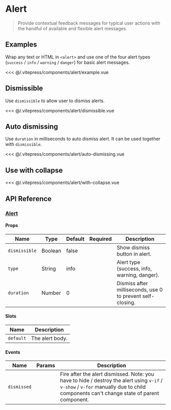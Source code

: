 # Alert

> Provide contextual feedback messages for typical user actions with the handful of available and flexible alert messages.

## Examples

Wrap any text or HTML in `<alert>` and use one of the four alert types (`success` / `info` / `warning` / `danger`) for basic alert messages.

<alert-example/>

<<< @/.vitepress/components/alert/example.vue

## Dismissible

Use `dismissible` to allow user to dismiss alerts.

<alert-dismissible/>

<<< @/.vitepress/components/alert/dismissible.vue

## Auto dismissing

Use `duration` in milliseconds to auto dismiss alert. It can be used together with `dismissible`.

<alert-auto-dismissing/>

<<< @/.vitepress/components/alert/auto-dismissing.vue

## Use with collapse

<alert-with-collapse/>

<<< @/.vitepress/components/alert/with-collapse.vue

## API Reference

### [Alert](https://github.com/uiv-lib/uiv/blob/1.x/src/components/alert/Alert.vue)

#### Props

Name             | Type       | Default  | Required | Description
---------------- | ---------- | -------- | -------- | -----------------------
`dismissible`    | Boolean    | false    |          | Show dismiss button in alert.
`type`           | String     | info     |          | Alert type (success, info, warning, danger).
`duration`       | Number     | 0        |          | Dismiss after milliseconds, use 0 to prevent self-closing.

#### Slots

Name      | Description
--------- | -----------------------
`default` | The alert body.

#### Events

Name        | Params | Description
----------- | ------ | ---------------
`dismissed` |        | Fire after the alert dismissed. Note: you have to hide / destroy the alert using `v-if` / `v-show` / `v-for` manually due to child components can't change state of parent component.
